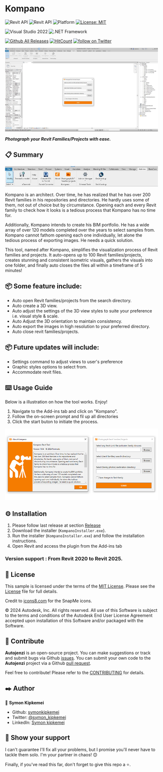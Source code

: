 ﻿﻿
# Kompano
![Revit API](https://img.shields.io/badge/Revit%20API%202025-blue.svg)
![Revit API](https://img.shields.io/badge/Revit%20API%202022-blue.svg) ![Platform](https://img.shields.io/badge/platform-Windows-lightgray.svg) [![License: MIT](https://img.shields.io/badge/License-MIT-yellow.svg)](https://opensource.org/licenses/MIT)


![Visual Studio 2022](https://img.shields.io/badge/Visual_Studio_2022-yellow) ![.NET Framework](https://img.shields.io/badge/.NET_8.0-yellow)


[![Github All Releases](https://img.shields.io/github/downloads/symonkipkemei/Kompano/total?color=blue&label=Download)]()
[![HitCount](https://hits.dwyl.com/symonkipkemei/Kompano.svg?style=flat-square)](http://hits.dwyl.com/symonkipkemei/Autojenzi)
<a href="https://twitter.com/intent/follow?screen_name=symon_kipkemei">
<img src="https://img.shields.io/twitter/follow/symon_kipkemei?style=social&logo=twitter"
alt="follow on Twitter"></a>


![Sample](src/Addin/Resources/Sample.JPG)

***Photograph your Revit Families/Projects with ease.***

 
## 📋 Summary

![Ribbon](src/Addin/Resources/Ribbon.JPG)

Kompano is an architect. Over time, he has realized that he has over 200 Revit families in his repositories and directories. He hardly uses some of them, not out of choice but by circumstance. Opening each and every Revit family to check how it looks is a tedious process that Kompano has no time for.

Additionally, Kompano intends to create his BIM portfolio. He has a wide array of over 120 models completed over the years to select samples from. Kompano cannot fathom opening each one individually, let alone the tedious process of exporting images. He needs a quick solution.

This tool, named after Kompano, simplifies the visualization process of Revit families and projects. It auto-opens up to 100 Revit families/projects, creates stunning and consistent isometric visuals, gathers the visuals into one folder, and finally auto closes the files all within a timeframe of 5 minutes!


## 📦 Some feature include:

- Auto open Revit families/projects from the search directory.
- Auto create a 3D view.
- Auto adjust the settings of the 3D view styles to suite your preference i.e.   visual style & scale.
- Auto Adjust the 3D orientation to maintain consistency.
- Auto export the images in high resolution to your preferred directory.
- Auto close revit families/projects.


## 📦 Future updates will include:

- Settings command to adjust views to user's preference
- Graphic styles options to select  from.
- Accommodate revit files.


 ## ⌨️ Usage Guide

Below is a illustration on how the tool works. Enjoy!
1. Navigate to the Add-ins tab and click on "Kompano".
3. Follow the on-screen prompt and fil up all directories
4. Click the start buton to initiate the process.

![partA](src/Addin/Resources/partA.png)



## ⚙️ Installation

1. Please follow last release at section [Release](https://github.com/symonkipkemei/Kompano/releases)
2. Download the installer (`KompanoInstaller.exe`).
3. Run the installer (`KompanoInstaller.exe`) and follow the installation instructions.
4. Open Revit and access the plugin from the Add-ins tab


### Version support : From Revit 2020 to Revit 2025.


## 📄 License

This sample is licensed under the terms of the [MIT License](http://opensource.org/licenses/MIT). Please see the [License](License.md) file for full details.

Credit to [icons8.com](https://icons8.com) for the SnapMe icons.

© 2024 Autodesk, Inc.  All rights reserved. All use of this Software is subject to the terms and conditions of the Autodesk End User License Agreement accepted upon installation of this Software and/or packaged with the Software.


## 🍚 Contribute

**Autojenzi** is an open-source project. You can make suggestions or track and submit bugs via Github [issues](https://docs.github.com/en/issues/tracking-your-work-with-issues/creating-an-issue). You can submit your own code to the **Autojenzi** project via a Github [pull request](https://docs.github.com/en/pull-requests/collaborating-with-pull-requests/proposing-changes-to-your-work-with-pull-requests/about-pull-requests).

Feel free to contribute!
Please refer to the [CONTRIBUTING](CONTRIBUTING.md) for details.


## ✒️ Author

👤 **Symon Kipkemei**

- Github: [symonkipkemei](https://github.com/symonkipkemei)
- Twitter: [@symon_kipkemei](https://twitter.com/symon_kipkemei)
- LinkedIn: [Symon kipkemei](https://www.linkedin.com/in/symon-kipkemei/)


## 🙏 Show your support


I can't guarantee I'll fix all your problems, but I promise you'll never have to tackle them solo. 
I'm your partner in chaos! 😊

Finally, if you've read this far, don't forget to give this repo a ⭐️. 


